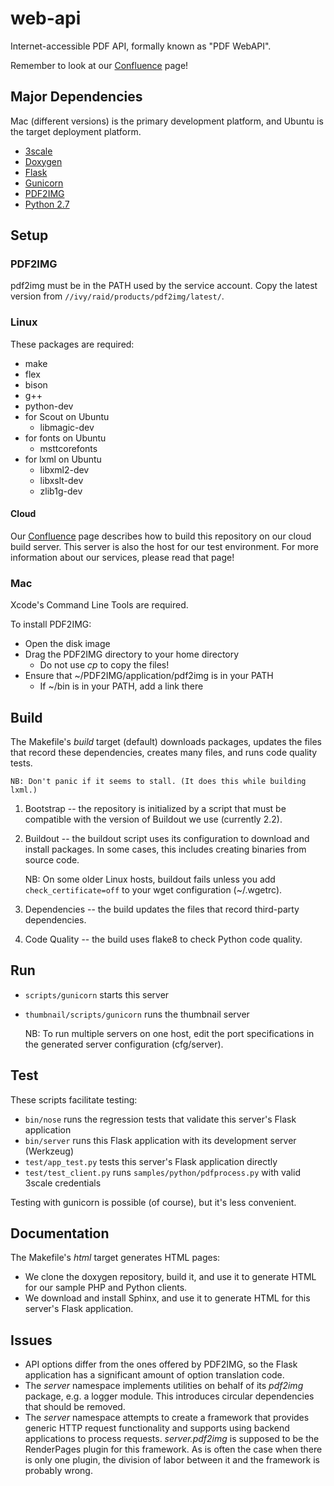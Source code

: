# web-api

Internet-accessible PDF API, formally known as "PDF WebAPI".

Remember to look at our [Confluence](https://dlogics.atlassian.net/wiki/display/EN/PDF+Web+API) page!

## Major Dependencies

Mac (different versions) is the primary development platform, and Ubuntu is the target deployment platform.

* [3scale](http://3scale.net)
* [Doxygen](http://www.stack.nl/~dimitri/doxygen/)
* [Flask](http://flask.pocoo.org)
* [Gunicorn](http://gunicorn.org)
* [PDF2IMG](http://www.datalogics.com/products/pdf2img/)
* [Python 2.7](https://www.python.org)

## Setup

### PDF2IMG

pdf2img must be in the PATH used by the service account. Copy the latest version from `//ivy/raid/products/pdf2img/latest/`.

### Linux

These packages are required:

* make
* flex
* bison
* g++
* python-dev
* for Scout on Ubuntu
    * libmagic-dev
* for fonts on Ubuntu
    * msttcorefonts
* for lxml on Ubuntu
    * libxml2-dev
    * libxslt-dev
    * zlib1g-dev

#### Cloud

Our [Confluence](https://dlogics.atlassian.net/wiki/display/EN/PDF+Web+API) page describes how to build this repository on our cloud build server. This server is also the host for our test environment. For more information about our services, please read that page!

### Mac

Xcode's Command Line Tools are required.

To install PDF2IMG:

* Open the disk image
* Drag the PDF2IMG directory to your home directory
    * Do not use _cp_ to copy the files!
* Ensure that ~/PDF2IMG/application/pdf2img is in your PATH
    * If ~/bin is in your PATH, add a link there

## Build

The Makefile's _build_ target (default) downloads packages, updates the files that record these dependencies, creates many files, and runs code quality tests.

    NB: Don't panic if it seems to stall. (It does this while building lxml.)

1. Bootstrap -- the repository is initialized by a script that must be compatible with the version of Buildout we use (currently 2.2).

2. Buildout -- the buildout script uses its configuration to download and install packages. In some cases, this includes creating binaries from source code.

    NB: On some older Linux hosts, buildout fails unless you add `check_certificate=off` to your wget configuration (~/.wgetrc).

3. Dependencies -- the build updates the files that record third-party dependencies.

4. Code Quality -- the build uses flake8 to check Python code quality.

## Run

* `scripts/gunicorn` starts this server
* `thumbnail/scripts/gunicorn` runs the thumbnail server

    NB: To run multiple servers on one host, edit the port specifications in the generated server configuration (cfg/server).

## Test

These scripts facilitate testing:

* `bin/nose` runs the regression tests that validate this server's Flask application
* `bin/server` runs this Flask application with its development server (Werkzeug)
* `test/app_test.py` tests this server's Flask application directly
* `test/test_client.py` runs `samples/python/pdfprocess.py` with valid 3scale credentials

Testing with gunicorn is possible (of course), but it's less convenient.

## Documentation

The Makefile's _html_ target generates HTML pages:

* We clone the doxygen repository, build it, and use it to generate HTML for our sample PHP and Python clients.
* We download and install Sphinx, and use it to generate HTML for this server's Flask application.

## Issues

* API options differ from the ones offered by PDF2IMG, so the Flask application has a significant amount of option translation code.
* The _server_ namespace implements utilities on behalf of its _pdf2img_ package, e.g. a logger module. This introduces circular dependencies that should be removed.
* The _server_ namespace attempts to create a framework that provides generic HTTP request functionality and supports using backend applications to process requests. _server.pdf2img_ is supposed to be the RenderPages plugin for this framework. As is often the case when there is only one plugin, the division of labor between it and the framework is probably wrong. 
